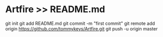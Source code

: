 # Artfire >> README.md
git init
git add README.md
git commit -m "first commit"
git remote add origin https://github.com/tommykeys/Artfire.git
git push -u origin master
